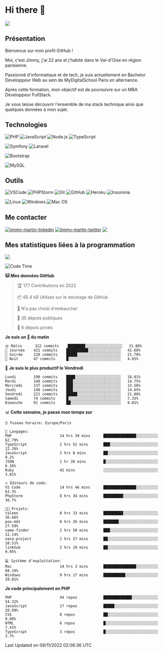 # Hi there 👋

![](https://komarev.com/ghpvc/?username=jimmy-martin&color=1a1b27)

<!--
**jimmy-martin/jimmy-martin** is a ✨ _special_ ✨ repository because its `README.md` (this file) appears on your GitHub profile.

Here are some ideas to get you started:

- 🔭 I’m currently working on ...
- 🌱 I’m currently learning ...
- 👯 I’m looking to collaborate on ...
- 🤔 I’m looking for help with ...
- 💬 Ask me about ...
- 📫 How to reach me: ...
- 😄 Pronouns: ...
- ⚡ Fun fact: ...
-->

## Présentation

Bienvenue sur mon profil GitHub !

Moi, c'est Jimmy, j'ai 22 ans et j'habite dans le Val-d'Oise en région parisienne.

Passionné d'informatique et de tech, je suis actuellement en Bachelor Développeur Web au sein de MyDigitalSchool Paris en alternance.

Après cette formation, mon objectif est de poursuivre sur un MBA Développeur FullStack.

Je vous laisse découvrir l'ensemble de ma stack technique ainsi que quelques données à mon sujet.

## Technologies

<div>

![PHP](https://img.shields.io/badge/PHP-777BB4?style=for-the-badge&logo=php&logoColor=white) ![JavaScript](https://img.shields.io/badge/JavaScript-F7DF1E?style=for-the-badge&logo=javascript&logoColor=black) ![Node.js](https://img.shields.io/badge/Node.js-43853D?style=for-the-badge&logo=node.js&logoColor=white) ![TypeScript](https://img.shields.io/badge/TypeScript-007ACC?style=for-the-badge&logo=typescript&logoColor=white)

</div>
<div>

![Symfony](https://img.shields.io/badge/Symfony-092E20?style=for-the-badge&logo=symfony&logoColor=white) ![Laravel](https://img.shields.io/badge/Laravel-FF2D20?style=for-the-badge&logo=laravel&logoColor=white)

</div>
<div>

![Bootstrap](https://img.shields.io/badge/Bootstrap-563D7C?style=for-the-badge&logo=bootstrap&logoColor=white)

</div>
<div>

![MySQL](https://img.shields.io/badge/MySQL-4479A1?style=for-the-badge&logo=mysql&logoColor=white)

</div>

## Outils

![VSCode](https://img.shields.io/badge/VSCode-007ACC?style=for-the-badge&logo=visual-studio-code&logoColor=white)
![PHPStorm](http://img.shields.io/badge/-PHPStorm-181717?style=for-the-badge&logo=phpstorm&logoColor=white)
![Git](https://img.shields.io/badge/Git-E44C30?style=for-the-badge&logo=git&logoColor=white)
![GitHub](https://img.shields.io/badge/GitHub-100000?style=for-the-badge&logo=github&logoColor=white)
![Heroku](https://img.shields.io/badge/Heroku-6762a6?style=for-the-badge&logo=heroku&logoColor=white)
![Insomnia](https://img.shields.io/badge/Insomnia-5600cd?style=for-the-badge&logo=insomnia&logoColor=white)

![Linux](https://img.shields.io/badge/Linux-FCC624?style=for-the-badge&logo=linux&logoColor=white)
![Windows](https://img.shields.io/badge/Windows-0078D6?style=for-the-badge&logo=windows&logoColor=white)
![Mac OS](https://img.shields.io/badge/mac%20os-000000?style=for-the-badge&logo=apple&logoColor=white)

## Me contacter

<p>
<a href="https://www.linkedin.com/in/jimmy-martin-dev/" target="blank"><img align="center" src="https://img.shields.io/badge/-LinkedIn-0077B5?style=for-the-badge&logo=Linkedin&logoColor=white&link=https://www.linkedin.com/in/jimmy-martin-dev/" alt="jimmy-martin-linkedin"/></a>
<a href="https://twitter.com/jimmydev_" target="blank"><img align="center" src="https://img.shields.io/badge/-Twitter-1DA1F2?style=for-the-badge&logo=Twitter&logoColor=white&link=https://twitter.com/jimmydev_" alt="jimmy-martin-twitter"/></a>
 <a href="mailto:jimmy.martin952@gmail.com" target="blank"><img align="center" src="https://img.shields.io/badge/gmail-D14836?style=for-the-badge&logo=gmail&logoColor=white" /></a>
</p>

## Mes statistiques liées à la programmation

<a href="https://github-readme-stats.vercel.app/api/top-langs/?username=jimmy-martin&layout=compact">
  <img align="center" src="https://github-readme-stats.vercel.app/api/top-langs/?username=jimmy-martin&layout=compact"/>
</a>



<!--START_SECTION:waka-->
![Code Time](http://img.shields.io/badge/Code%20Time-1%2C270%20hrs%2023%20mins-blue)

**🐱 Mes données GitHub** 

> 🏆 177 Contributions en 2022
 > 
> 📦 65.4 kB Utilisés sur le stockage de GitHub 
 > 
> 🚫 N'a pas choisi d'embaucher
 > 
> 📜 35 dépots publiques 
 > 
> 🔑 6 dépots privés  
 > 
**Je suis un 🐤 du matin** 

```text
🌞 Matin      322 commits    ████████░░░░░░░░░░░░░░░░░   31.88% 
🌆 Journée    421 commits    ██████████░░░░░░░░░░░░░░░   41.68% 
🌃 Soirée     220 commits    █████░░░░░░░░░░░░░░░░░░░░   21.78% 
🌙 Nuit       47 commits     █░░░░░░░░░░░░░░░░░░░░░░░░   4.65%

```
📅 **Je suis le plus productif le Vendredi** 

```text
Lundi        190 commits    ████░░░░░░░░░░░░░░░░░░░░░   18.81% 
Mardi        149 commits    ███░░░░░░░░░░░░░░░░░░░░░░   14.75% 
Mercredi     137 commits    ███░░░░░░░░░░░░░░░░░░░░░░   13.56% 
Jeudi        148 commits    ███░░░░░░░░░░░░░░░░░░░░░░   14.65% 
Vendredi     221 commits    █████░░░░░░░░░░░░░░░░░░░░   21.88% 
Samedi       74 commits     █░░░░░░░░░░░░░░░░░░░░░░░░   7.33% 
Dimanche     91 commits     ██░░░░░░░░░░░░░░░░░░░░░░░   9.01%

```


📊 **Cette semaine, je passe mon temps sur** 

```text
⌚︎ Fuseau horaire: Europe/Paris

💬 Langages: 
PHP                      14 hrs 39 mins      ███████████████░░░░░░░░░░   62.79% 
TypeScript               2 hrs 51 mins       ███░░░░░░░░░░░░░░░░░░░░░░   12.26% 
JavaScript               2 hrs 8 mins        ██░░░░░░░░░░░░░░░░░░░░░░░   9.2% 
JSON                     1 hr 26 mins        █░░░░░░░░░░░░░░░░░░░░░░░░   6.16% 
Ruby                     42 mins             ░░░░░░░░░░░░░░░░░░░░░░░░░   3.01%

🔥 Éditeurs de code: 
VS Code                  14 hrs 46 mins      ███████████████░░░░░░░░░░   63.3% 
PhpStorm                 8 hrs 34 mins       █████████░░░░░░░░░░░░░░░░   36.7%

🐱‍💻 Projets: 
taleen                   8 hrs 33 mins       █████████░░░░░░░░░░░░░░░░   36.66% 
poo-mds                  6 hrs 26 mins       ███████░░░░░░░░░░░░░░░░░░   27.59% 
name-finder              2 hrs 50 mins       ███░░░░░░░░░░░░░░░░░░░░░░   12.14% 
nasa-project             2 hrs 27 mins       ██░░░░░░░░░░░░░░░░░░░░░░░   10.51% 
linkhub                  2 hrs 19 mins       ██░░░░░░░░░░░░░░░░░░░░░░░   9.95%

💻 Système d'exploitation: 
Mac                      14 hrs 3 mins       ███████████████░░░░░░░░░░   60.19% 
Windows                  9 hrs 17 mins       ██████████░░░░░░░░░░░░░░░   39.81%

```

**Je code principalement en PHP** 

```text
PHP                      44 repos            █████████████░░░░░░░░░░░░   54.32% 
JavaScript               17 repos            █████░░░░░░░░░░░░░░░░░░░░   20.99% 
CSS                      8 repos             ██░░░░░░░░░░░░░░░░░░░░░░░   9.88% 
HTML                     6 repos             █░░░░░░░░░░░░░░░░░░░░░░░░   7.41% 
TypeScript               3 repos             █░░░░░░░░░░░░░░░░░░░░░░░░   3.7%

```



 Last Updated on 09/11/2022 02:06:36 UTC
<!--END_SECTION:waka-->


